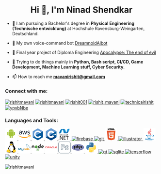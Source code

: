 <h1 align="center">Hi 👋, I'm Ninad Shendkar</h1>



- 🌱 I am pursuing a Bachelor's degree in **Physical Engineering (Technische entwicklung)** at Hochshule Ravensburg-Weingarten, Deutschland.
 
- 🔭 My own voice-command bot [DreamnoidAIbot](https://github.com/rishitmavani/DreamnoidAIbot)
- 🔭 Final year project of Diploma Engineering [Apocalypse: The end of evil](https://github.com/rishitmavani/Apocalypse-The_end_of_evil)

- 🌱 Trying to do things mainly in **Python, Bash script, CI/CD, Game Development, Machine Learning stuff, Cyber Security.**

- 📫 How to reach me **mavanirishit@gmail.com**


<h3 align="left">Connect with me:</h3>
<p align="left">
<a href="https://linkedin.com/in/rishitmavani" target="blank"><img align="center" src="https://upload.wikimedia.org/wikipedia/commons/c/ca/LinkedIn_logo_initials.png" alt="rishitmavani" height="35" width="40" /></a>
<a href="https://twitter.com/rishitmavani" target="blank"><img align="center" src="https://upload.wikimedia.org/wikipedia/commons/4/4f/Twitter-logo.svg" alt="rishitmavani" height="35" width="40" /></a>
<a href="https://fb.com/rishit001" target="blank"><img align="center" src="https://upload.wikimedia.org/wikipedia/commons/0/05/Facebook_Logo_%282019%29.png" alt="rishit001" height="35" width="40" /></a>
<a href="https://instagram.com/rishit_mavani" target="blank"><img align="center" src="https://upload.wikimedia.org/wikipedia/commons/9/95/Instagram_logo_2022.svg" alt="rishit_mavani" height="35" width="40" /></a>
<a href="https://www.youtube.com/c/technicalrishit" target="blank"><img align="center" src="https://upload.wikimedia.org/wikipedia/commons/e/ef/Youtube_logo.png" alt="technicalrishit" height="32" width="40" /></a>
<a href="https://discord.gg/ypvbNbe" target="blank"><img align="center" src="https://upload.wikimedia.org/wikipedia/commons/4/4b/Discord-logo-blurple.png" alt="ypvbNbe" height="32" width="40" /></a>
</p>

<h3 align="left">Languages and Tools:</h3>
<p align="left"> <a href="https://developer.android.com" target="_blank"> <img src="https://raw.githubusercontent.com/devicons/devicon/master/icons/android/android-original-wordmark.svg" alt="android" width="40" height="40"/> </a> <a href="https://aws.amazon.com" target="_blank"> <img src="https://raw.githubusercontent.com/devicons/devicon/master/icons/amazonwebservices/amazonwebservices-original-wordmark.svg" alt="aws" width="40" height="40"/> </a> <a href="https://www.cprogramming.com/" target="_blank"> <img src="https://raw.githubusercontent.com/devicons/devicon/master/icons/c/c-original.svg" alt="c" width="40" height="40"/> </a> <a href="https://www.w3schools.com/cpp/" target="_blank"> <img src="https://raw.githubusercontent.com/devicons/devicon/master/icons/cplusplus/cplusplus-original.svg" alt="cplusplus" width="40" height="40"/> </a> <a href="https://dotnet.microsoft.com/" target="_blank"> <img src="https://raw.githubusercontent.com/devicons/devicon/master/icons/dot-net/dot-net-original-wordmark.svg" alt="dotnet" width="40" height="40"/> </a> <a href="https://firebase.google.com/" target="_blank"> <img src="https://www.vectorlogo.zone/logos/firebase/firebase-icon.svg" alt="firebase" width="40" height="40"/> </a> <a href="https://git-scm.com/" target="_blank"> <img src="https://www.vectorlogo.zone/logos/git-scm/git-scm-icon.svg" alt="git" width="40" height="40"/> </a> <a href="https://www.w3.org/html/" target="_blank"> <img src="https://raw.githubusercontent.com/devicons/devicon/master/icons/html5/html5-original-wordmark.svg" alt="html5" width="40" height="40"/> </a> <a href="https://www.adobe.com/in/products/illustrator.html" target="_blank"> <img src="https://www.vectorlogo.zone/logos/adobe_illustrator/adobe_illustrator-icon.svg" alt="illustrator" width="40" height="40"/> </a> <a href="https://www.java.com" target="_blank"> <img src="https://raw.githubusercontent.com/devicons/devicon/master/icons/java/java-original.svg" alt="java" width="40" height="40"/> </a> <a href="https://www.linux.org/" target="_blank"> <img src="https://raw.githubusercontent.com/devicons/devicon/master/icons/linux/linux-original.svg" alt="linux" width="40" height="40"/> </a> <a href="https://www.mysql.com/" target="_blank"> <img src="https://raw.githubusercontent.com/devicons/devicon/master/icons/mysql/mysql-original-wordmark.svg" alt="mysql" width="40" height="40"/> </a> <a href="https://nodejs.org" target="_blank"> <img src="https://raw.githubusercontent.com/devicons/devicon/master/icons/nodejs/nodejs-original-wordmark.svg" alt="nodejs" width="40" height="40"/> </a> <a href="https://www.oracle.com/" target="_blank"> <img src="https://raw.githubusercontent.com/devicons/devicon/master/icons/oracle/oracle-original.svg" alt="oracle" width="40" height="40"/> </a> <a href="https://www.photoshop.com/en" target="_blank"> <img src="https://raw.githubusercontent.com/devicons/devicon/master/icons/photoshop/photoshop-line.svg" alt="photoshop" width="40" height="40"/> </a> <a href="https://www.php.net" target="_blank"> <img src="https://raw.githubusercontent.com/devicons/devicon/master/icons/php/php-original.svg" alt="php" width="40" height="40"/> </a> <a href="https://www.python.org" target="_blank"> <img src="https://raw.githubusercontent.com/devicons/devicon/master/icons/python/python-original.svg" alt="python" width="40" height="40"/> </a> <a href="https://www.qt.io/" target="_blank"> <img src="https://upload.wikimedia.org/wikipedia/commons/0/0b/Qt_logo_2016.svg" alt="qt" width="40" height="40"/> </a> <a href="https://www.sqlite.org/" target="_blank"> <img src="https://www.vectorlogo.zone/logos/sqlite/sqlite-icon.svg" alt="sqlite" width="40" height="40"/> </a> <a href="https://www.tensorflow.org" target="_blank"> <img src="https://www.vectorlogo.zone/logos/tensorflow/tensorflow-icon.svg" alt="tensorflow" width="40" height="40"/> </a> <a href="https://unity.com/" target="_blank"> <img src="https://www.vectorlogo.zone/logos/unity3d/unity3d-icon.svg" alt="unity" width="40" height="40"/> </a> </p>

<p><img align="center" src="https://github-readme-stats.vercel.app/api/top-langs?username=rishitmavani&show_icons=true&locale=en&layout=compact" alt="rishitmavani" /></p>

